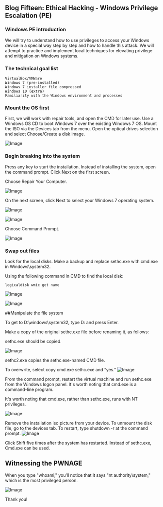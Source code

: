 ## Blog Fifteen: Ethical Hacking - Windows Privilege Escalation (PE)


### Windows PE introduction

We will try to understand how to use privileges to access your Windows device in a special way step by step and how to handle this attack. We will attempt to practice and implement local techniques for elevating privilege and mitigation on Windows systems.

### The technical goal list
```
VirtualBox/VMWare
Windows 7 (pre-installed)
Windows 7 installer file compressed
Windows 10 (extra)
Familiarity with the Windows environment and processes
```

### Mount the OS first

First, we will work with repair tools, and open the CMD for later use.
Use a Windows OS CD to boot Windows 7 over the existing Windows 7 OS.
Mount the ISO via the Devices tab from the menu. Open the optical drives selection and select Choose/Create a disk image. 

![Image](https://i.imgur.com/eHSGyPA.png)

### Begin breaking into the system
Press any key to start the installation. Instead of installing the system, open the command prompt. 
Click Next on the first screen. 

Choose Repair Your Computer. 

![Image](https://i.imgur.com/yNfG2Fv.png)

On the next screen, click Next to select your Windows 7 operating system. 


![Image](https://i.imgur.com/YEBsWKl.png)


![Image](https://i.imgur.com/JmWgrtN.png)

Choose Command Prompt.

![Image](https://i.imgur.com/ewHq64w.png)

### Swap out files

Look for the local disks.
Make a backup and replace sethc.exe with cmd.exe in Windows\system32.

Using the following command in CMD to find the local disk:
```
logicaldisk wmic get name
```

![Image](https://i.imgur.com/i7SuF0L.png)

![Image](https://i.imgur.com/i7SuF0L.png)

##Manipulate the file system

To get to D:\windows\system32, type D: and press Enter.

Make a copy of the original sethc.exe file before renaming it, as follows:

sethc.exe should be copied.

![Image](https://i.imgur.com/VvC8gQ4.png)

sethc2.exe copies the sethc.exe-named CMD file.

To overwrite, select copy cmd.exe sethc.exe and “yes.”
![Image](https://i.imgur.com/58eVeyr.png)

From the command prompt, restart the virtual machine and run sethc.exe from the Windows logon panel.
It's worth noting that cmd.exe is a command-line program. 

It's worth noting that cmd.exe, rather than sethc.exe, runs with NT privileges.

![Image](https://i.imgur.com/CdXMXJ9.png)

Remove the installation iso picture from your device. To unmount the disk file, go to the devices tab. 
To restart, type shutdown -r at the command prompt. 
![Image](https://i.imgur.com/0NV14xx.png)

Click Shift five times after the system has restarted.
Instead of sethc.exe, Cmd.exe can be used. 

## Witnessing the PWNAGE

When you type "whoami," you'll notice that it says "nt authority\system," which is the most privileged person. 

![Image](https://i.imgur.com/g1GANq4.png)

Thank you!
